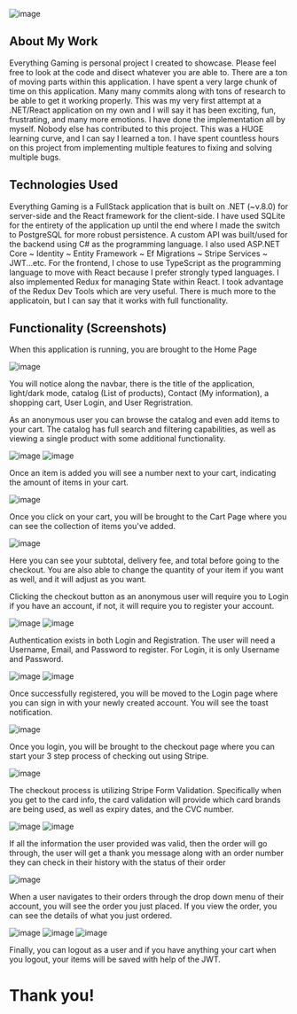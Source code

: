 ![image](https://github.com/KramerJProg/EverythingGaming/assets/72529822/57e6f666-025d-46d9-8f6f-dfdf0e264bed)

<h2>About My Work</h2>
Everything Gaming is personal project I created to showcase. Please feel free to look at the code and disect whatever you are able to. 
There are a ton of moving parts within this application. I have spent a very large chunk of time on this application. 
Many many commits along with tons of research to be able to get it working properly. This was my very first attempt at a .NET/React application on my own and I will say it has been exciting, fun, frustrating, and many more emotions.
I have done the implementation all by myself. Nobody else has contributed to this project. This was a HUGE learning curve, and I can say I learned a ton.
I have spent countless hours on this project from implementing multiple features to fixing and solving multiple bugs.

<h2>Technologies Used</h2>
Everything Gaming is a FullStack application that is built on .NET (~v.8.0) for server-side and the React framework for the client-side. I have used SQLite for the entirety of the application
up until the end where I made the switch to PostgreSQL for more robust persistence. A custom API was built/used for the backend using C# as the programming language. I also used
ASP.NET Core ~ Identity ~ Entity Framework ~ Ef Migrations ~ Stripe Services ~ JWT...etc. For the frontend, I chose to use TypeScript as the programming language to move with React because
I prefer strongly typed languages. I also implemented Redux for managing State within React. I took advantage of the Redux Dev Tools which are very useful. There is much more to the applicatoin, but
I can say that it works with full functionality.

<h2>Functionality (Screenshots)</h2>
When this application is running, you are brought to the Home Page

![image](https://github.com/KramerJProg/EverythingGaming/assets/72529822/d796de7b-bc73-4df1-ad2e-60aeeace9efa)

You will notice along the navbar, there is the title of the application, light/dark mode, catalog (List of products), Contact (My information), a shopping cart, User Login, and User Regristration.

As an anonymous user you can browse the catalog and even add items to your cart. The catalog has full search and filtering capabilities, as well as viewing a single product with some additional functionality.

![image](https://github.com/KramerJProg/EverythingGaming/assets/72529822/cfaddb31-88ad-4af0-a1ee-b5dcd6082117)
![image](https://github.com/KramerJProg/EverythingGaming/assets/72529822/d07aa78a-00f3-4444-af35-97e8ff872dfa)


Once an item is added you will see a number next to your cart, indicating the amount of items in your cart.

![image](https://github.com/KramerJProg/EverythingGaming/assets/72529822/08670135-5e4c-4678-8aa1-4c9860647e61)

Once you click on your cart, you will be brought to the Cart Page where you can see the collection of items you've added.

![image](https://github.com/KramerJProg/EverythingGaming/assets/72529822/9c81c860-c934-459c-a5c6-608c2c3cdfde)

Here you can see your subtotal, delivery fee, and total before going to the checkout. You are also able to change the quantity of your item if you want as well, and it will adjust as you want.

Clicking the checkout button as an anonymous user will require you to Login if you have an account, if not, it will require you to register your account.

![image](https://github.com/KramerJProg/EverythingGaming/assets/72529822/c020c58e-d0f2-4562-9a47-dc3b484d3fe3)
![image](https://github.com/KramerJProg/EverythingGaming/assets/72529822/20ec050e-2db5-4dec-8749-3629ae43fa4b)

Authentication exists in both Login and Registration. The user will need a Username, Email, and Password to register. For Login, it is only Username and Password.

![image](https://github.com/KramerJProg/EverythingGaming/assets/72529822/f621974f-58bd-4877-b813-6f2f1bc6b5af)
![image](https://github.com/KramerJProg/EverythingGaming/assets/72529822/ac103201-8df1-4ab6-969a-b9503e8ddcc5)

Once successfully registered, you will be moved to the Login page where you can sign in with your newly created account. You will see the toast notification.

![image](https://github.com/KramerJProg/EverythingGaming/assets/72529822/a38475f2-1939-4e7a-9b68-7a2c1edbda79)

Once you login, you will be brought to the checkout page where you can start your 3 step process of checking out using Stripe.

![image](https://github.com/KramerJProg/EverythingGaming/assets/72529822/6c65d594-59d3-4fe4-8f63-abfd840454e3)

The checkout process is utilizing Stripe Form Validation. Specifically when you get to the card info, the card validation will provide which card brands are being used,
as well as expiry dates, and the CVC number.

![image](https://github.com/KramerJProg/EverythingGaming/assets/72529822/83bcfd71-389e-4530-a054-5e964fbdca7f)
![image](https://github.com/KramerJProg/EverythingGaming/assets/72529822/afd04da1-5884-467a-aa89-8b9e3f5a9b0c)

If all the information the user provided was valid, then the order will go through, the user will get a thank you message along with an order number they can check in their history with the status of their order

![image](https://github.com/KramerJProg/EverythingGaming/assets/72529822/0bf41fe2-251c-4940-a598-da08d646131a)

When a user navigates to their orders through the drop down menu of their account, you will see the order you just placed. If you view the order, you can see the details of what you just ordered.

![image](https://github.com/KramerJProg/EverythingGaming/assets/72529822/63b9d4e0-052d-403f-bc88-c85174a425d8)
![image](https://github.com/KramerJProg/EverythingGaming/assets/72529822/b591140f-2cf6-4548-b517-372e0d6e37e6)
![image](https://github.com/KramerJProg/EverythingGaming/assets/72529822/14a5a247-851e-4b85-b387-3d9ed0d27db5)

Finally, you can logout as a user and if you have anything your cart when you logout, your items will be saved with help of the JWT.

<h1>Thank you!</h1>
